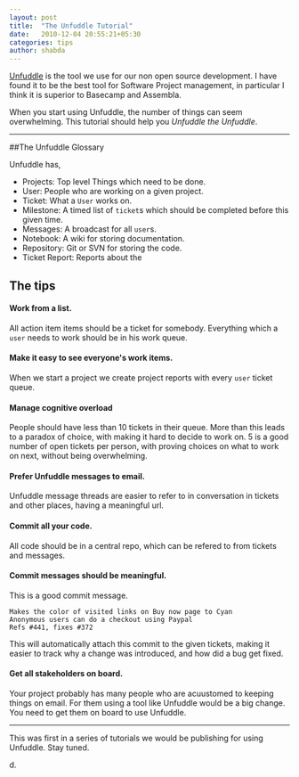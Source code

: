 ```yaml
---
layout: post
title:  "The Unfuddle Tutorial"
date:   2010-12-04 20:55:21+05:30
categories: tips
author: shabda
---
```

[Unfuddle](http://unfuddle.com/) is the tool we use for our non open source development. 
I have found it to be the best tool for Software Project management, in particular 
I think it is superior to Basecamp and Assembla. 

When you start using Unfuddle, the number of things can seem overwhelming. This tutorial should help you *Unfuddle the Unfuddle*.

------------------------------


##The Unfuddle Glossary

Unfuddle has,

* Projects: Top level Things which need to be done.
* User: People who are working on a given project.
* Ticket: What a `User` works on.
* Milestone: A timed list of `ticket`s which should be completed before this given time.
* Messages: A broadcast for all `user`s.
* Notebook: A wiki for storing documentation.
* Repository: Git or SVN for storing the code.
* Ticket Report: Reports about the 

## The tips

#### Work from a list.

All action item items should be a ticket for somebody. Everything which a `user` needs to work should be in his work queue.

#### Make it easy to see everyone's work items.

When we start a project we create project reports with every `user` ticket queue.

#### Manage cognitive overload

People should have less than 10 tickets in their queue. More than this leads to a paradox of choice, 
with making it hard to decide to work on. 5 is a good number of open tickets per person, with proving choices on what to work on next, 
without being overwhelming.

#### Prefer Unfuddle messages to email.

Unfuddle message threads are easier to refer to in conversation in tickets and other places, having a meaningful url.

#### Commit all your code.

All code should be in a central repo, which can be refered to from tickets and messages.

#### Commit messages should be meaningful.

This is a good commit message.

	Makes the color of visited links on Buy now page to Cyan
	Anonymous users can do a checkout using Paypal
	Refs #441, fixes #372

This will automatically attach this commit to the given tickets, making it easier to track why a change was introduced, and how did a bug get fixed.

#### Get all stakeholders on board.

Your project probably has many people who are acuustomed to keeping things on email. For them using a tool like Unfuddle would be a big change.
You need to get them on board to use Unfuddle. 


-------------------------------


This was first in a series of tutorials we would be publishing for using Unfuddle. Stay tuned.

d.

